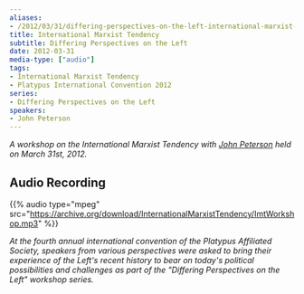 ```yaml
---
aliases:
- /2012/03/31/differing-perspectives-on-the-left-international-marxist-tendency
title: International Marxist Tendency
subtitle: Differing Perspectives on the Left
date: 2012-03-31
media-type: ["audio"]
tags:
- International Marxist Tendency
- Platypus International Convention 2012
series:
- Differing Perspectives on the Left
speakers:
- John Peterson
---
```


_A workshop on the International Marxist Tendency with [John Peterson](/speakers/john-peterson/) held on March 31st, 2012._

## Audio Recording

{{% audio type="mpeg" src="https://archive.org/download/InternationalMarxistTendency/ImtWorkshop.mp3" %}}

_At the fourth annual international convention of the Platypus Affiliated Society, speakers from various perspectives were asked to bring their experience of the Left's recent history to bear on today's political possibilities and challenges as part of the "Differing Perspectives on the Left" workshop series._
